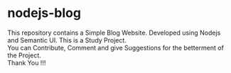 # nodejs-blog

This repository contains a Simple Blog Website. Developed using Nodejs and Semantic UI.
This is a Study Project.
<br>
You can Contribute, Comment and give Suggestions for the betterment of the Project.
<br>
Thank You !!!

